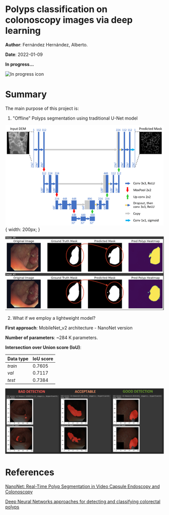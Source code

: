 # Polyps classification on colonoscopy images via deep learning

__Author__: Fernández Hernández, Alberto.

__Date__: 2022-01-09

__In progress...__

![In progress icon](https://i.gifer.com/origin/82/82a1ed531e333926a8ca2a00c277e0d1.gif)

# __Summary__

The main purpose of this project is:

1. "Offline" Polyps segmentation using traditional U-Net model

![Unet segmentation sample output](./media/unet_architecture.png) { width: 200px; }

![Unet segmentation sample output](./media/unet_segmentation_sample.png)

2. What if we employ a lightweight model?

__First approach__: MobileNet_v2 architecture - NanoNet version

__Number of parameters__: ~284 K parameters. 

__Intersection over Union score (IoU)__:

| Data type | IoU score |
| --------- | --------- |
| _train_ | 0.7605 | 
| _val_ | 0.7117 |  
| _test_ | 0.7384 |

![NanoNet sample predictions](./media/nanonet_predictions_sample.png)

# References

[NanoNet: Real-Time Polyp Segmentation in Video Capsule Endoscopy and Colonoscopy](https://github.com/DebeshJha/NanoNet)

[Deep Neural Networks approaches for detecting and classifying colorectal polyps](https://www.researchgate.net/publication/341345834_Deep_Neural_Networks_approaches_for_detecting_and_classifying_colorectal_polyps)

